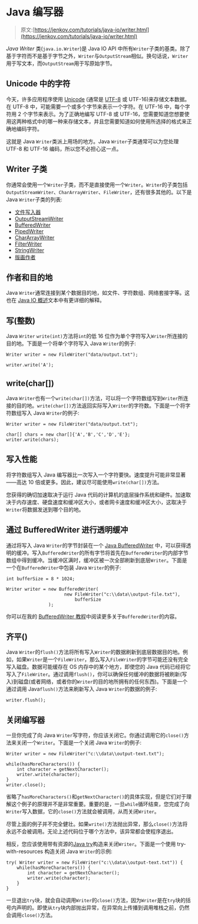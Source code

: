 # Java 编写器

> 原文:[https://jenkov.com/tutorials/java-io/writer.html](https://jenkov.com/tutorials/java-io/writer.html)

*Java* *Writer* 类(`java.io.Writer`)是 Java IO API 中所有`Writer`子类的基类。除了基于字符而不是基于字节之外，`Writer`与`OutputStream`相似。换句话说，`Writer`用于写文本，而`OutputStream`用于写原始字节。

## Unicode 中的字符

今天，许多应用程序使用 [Unicode](/unicode/index.html) (通常是 [UTF-8](/unicode/utf-8.html) 或 UTF-16)来存储文本数据。在 UTF-8 中，可能需要一个或多个字节来表示一个字符。在 UTF-16 中，每个字符用 2 个字节来表示。为了正确地编写 UTF-8 或 UTF-16，您需要知道您想要使用这两种格式中的哪一种来存储文本，并且您需要知道如何使用所选择的格式来正确地编码字符。

这就是 Java `Writer`类派上用场的地方。Java `Writer`子类通常可以为您处理 UTF-8 和 UTF-16 编码，所以您不必担心这一点。

## Writer 子类

你通常会使用一个`Writer`子类，而不是直接使用一个`Writer`。`Writer`的子类包括`OutputStreamWriter`、`CharArrayWriter`、`FileWriter`，还有很多其他的。以下是 Java `Writer`子类的列表:

*   [文件写入器](filewriter.html)
*   [OutputStreamWriter](outputstreamwriter.html)
*   [BufferedWriter](bufferedwriter.html)
*   [PipedWriter](pipedwriter.html)
*   [CharArrayWriter](chararraywriter.html)
*   [FilterWriter](filterwriter.html)
*   [StringWriter](stringwriter.html)
*   [版画作者](printwriter.html)

## 作者和目的地

Java `Writer`通常连接到某个数据目的地，如文件、字符数组、网络套接字等。这也在 [Java IO 概述](overview.html)文本中有更详细的解释。

## 写(整数)

Java `Writer` `write(int)`方法将`int`的低 16 位作为单个字符写入`Writer`所连接的目的地。下面是一个将单个字符写入 Java `Writer`的例子:

```
Writer writer = new FileWriter("data/output.txt");

writer.write('A');

```

## write(char[])

Java `Writer`也有一个`write(char[])`方法，可以将一个字符数组写到`Writer`所连接的目的地。`write(char[])`方法返回实际写入`Writer`的字符数。下面是一个将字符数组写入 Java `Writer`的例子:

```
Writer writer = new FileWriter("data/output.txt");

char[] chars = new char[]{'A','B','C','D','E'};
writer.write(chars);

```

## 写入性能

将字符数组写入 Java 编写器比一次写入一个字符要快。速度提升可能非常显著——高达 10 倍或更多。因此，建议尽可能使用`write(char[])`方法。

您获得的确切加速取决于运行 Java 代码的计算机的底层操作系统和硬件。加速取决于内存速度、硬盘速度和缓冲区大小，或者网卡速度和缓冲区大小，这取决于`Writer`将数据发送到哪个目的地。

## 通过 BufferedWriter 进行透明缓冲

通过将写入 Java `Writer`的字节封装在一个 [Java BufferedWriter](bufferedwriter.html) 中，可以获得透明的缓冲。写入`BufferedWriter`的所有字节将首先在`BufferedWriter`的内部字节数组中得到缓冲。当缓冲区满时，缓冲区被一次全部刷新到底层`Writer`。下面是一个在`BufferedWriter`中包装 Java `Writer`的例子:

```
int bufferSize = 8 * 1024;

Writer writer = new BufferedWriter(
                      new FileWriter("c:\\data\\output-file.txt"),
                          bufferSize
                );

```

你可以在我的 [BufferedWriter 教程](bufferedwriter.html)中阅读更多关于`BufferedWriter`的内容。

## 齐平()

Java `Writer`的`flush()`方法将所有写入`Writer`的数据刷新到底层数据目的地。例如，如果`Writer`是一个`FileWriter`，那么写入`FileWriter`的字节可能还没有完全写入磁盘。数据可能缓存在 OS 内存中的某个地方，即使您的 Java 代码已经将它写入了`FileWriter`。通过调用`flush()`，你可以确保任何缓冲的数据将被刷新(写入)到磁盘(或者网络，或者你的`Writer`的目的地所拥有的任何东西)。下面是一个通过调用 Java`flush()`方法来刷新写入 Java `Writer`的数据的例子:

```
writer.flush();

```

## 关闭编写器

一旦你完成了向 Java `Writer`写字符，你应该关闭它。你通过调用它的`close()`方法来关闭一个`Writer`。下面是一个关闭 Java `Writer`的例子:

```
Writer writer = new FileWriter("c:\\data\\output-text.txt");

while(hasMoreCharacters()) {
    int character = getNextCharacter();
    writer.write(character);
}
writer.close();

```

省略了`hasMoreCharacters()`和`getNextCharacter()`的具体实现，但是它们对于理解这个例子的原理并不是非常重要。重要的是，一旦`while`循环结束，您完成了向`Writer`写入数据，它的`close()`方法就会被调用，从而关闭`Writer`。

尽管上面的例子并不完全健壮。如果`write()`方法抛出异常，那么`close()`方法将永远不会被调用。无论上述代码位于哪个方法中，该异常都会使程序退出。

相反，您应该使用带有资源的[Java try](/java-exception-handling/try-with-resources.html)构造来关闭`Writer`。下面是一个使用 try-with-resources 构造关闭 Java `Writer`的示例:

```
try( Writer writer = new FileWriter("c:\\data\\output-text.txt")) {
    while(hasMoreCharacters()) {
        int character = getNextCharacter();
        writer.write(character);
    }
}

```

一旦退出`try`块，就会自动调用`Writer`的`close()`方法，因为`Writer`是在`try`块的括号内声明的。即使从`try`块内部抛出异常，在异常向上传播到调用堆栈之前，仍然会调用`close()`方法。